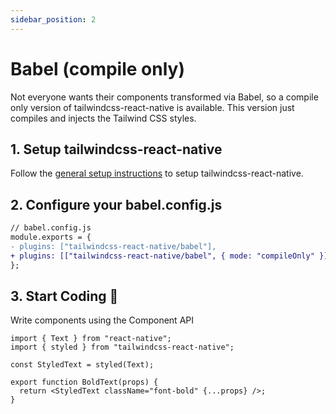 ```yaml
---
sidebar_position: 2
---
```


# Babel (compile only)

Not everyone wants their components transformed via Babel, so a compile only version of tailwindcss-react-native is available. This version just compiles and injects the Tailwind CSS styles.

## 1. Setup tailwindcss-react-native

Follow the [general setup instructions](/installation) to setup tailwindcss-react-native.

## 2. Configure your babel.config.js

```diff
// babel.config.js
module.exports = {
- plugins: ["tailwindcss-react-native/babel"],
+ plugins: [["tailwindcss-react-native/babel", { mode: "compileOnly" }],
};
```

## 3. Start Coding 🎉

Write components using the Component API

```tsx
import { Text } from "react-native";
import { styled } from "tailwindcss-react-native";

const StyledText = styled(Text);

export function BoldText(props) {
  return <StyledText className="font-bold" {...props} />;
}
```

